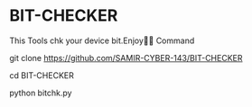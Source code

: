 # BIT-CHECKER
This Tools chk your device bit.Enjoy💓🔥
Command

git clone https://github.com/SAMIR-CYBER-143/BIT-CHECKER

cd BIT-CHECKER

python bitchk.py
